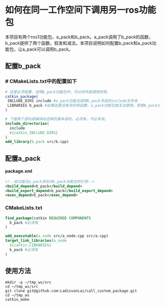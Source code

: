 # 如何在同一工作空间下调用另一ros功能包

本项目有两个ros1功能包，a_pack和b_pack。a_pack调用了b_pack的函数，b_pack提供了两个函数，假发和减法。本项目说明如何配置b_pack和a_pack功能包，让a_pack可以调用b_pack。

## 配置b_pack

### # CMakeLists.txt中的配置如下

```cmake
# 这里必须配置，说明b_pack功能包中，可以供外部调用的库。
catkin_package(
 INCLUDE_DIRS include #a_pack功能包调用b_pack寻找的include文件夹
 LIBRARIES b_pack #如果这里没有写的库函数，a_pack功能包就无法使用，即使b_pack功能包编译了该库
)

# 下面两个语句是编译动态库的基本语句，必须有，不必多说。
include_directories(
  include
  ${catkin_INCLUDE_DIRS}
)
add_library(b_pack src/b.cpp)
```

## 配置a_pack

#### package.xml

```xml
<!--给功能包a_pack添加对b_pack功能包的引用-->
<build_depend>b_pack</build_depend>
<build_export_depend>b_pack</build_export_depend>
<exec_depend>b_pack</exec_depend>
```

### CMakeLists.txt

```cmake
find_package(catkin REQUIRED COMPONENTS
  b_pack #必须有
)

add_executable(a_node src/a_node.cpp src/a.cpp)
target_link_libraries(a_node
  ${catkin_LIBRARIES}
  b_pack #必须有
)
```

## 使用方法

```shell
mkdir -p ~/tmp_ws/src
cd ~/tmp_ws/src
git clone git@github.com:LadissonLai/call_custom_package.git
cd ~/tmp_ws
catkin_make
```

